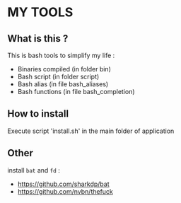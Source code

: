 MY TOOLS
========

What is this ?
--------------

This is bash tools to simplify my life :
* Binaries compiled (in folder bin)
* Bash script (in folder script)
* Bash alias (in file bash_aliases)
* Bash functions (in file bash_completion)

How to install
--------------

Execute script 'install.sh' in the main folder of application

Other
-----

install `bat` and `fd` :
* https://github.com/sharkdp/bat
* https://github.com/nvbn/thefuck

